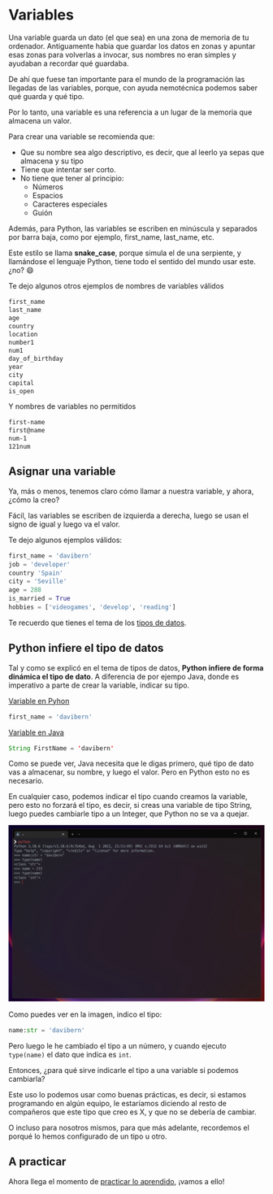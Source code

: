 # Variables

Una variable guarda un dato (el que sea) en una zona de memoria de tu ordenador. Antiguamente habia que guardar los datos en zonas y apuntar esas zonas para volverlas a invocar, sus nombres no eran simples y ayudaban a recordar qué guardaba.

De ahí que fuese tan importante para el mundo de la programación las llegadas de las variables, porque, con ayuda nemotécnica podemos saber qué guarda y qué tipo.

Por lo tanto, una variable es una referencia a un lugar de la memoria que almacena un valor.

Para crear una variable se recomienda que:

* Que su nombre sea algo descriptivo, es decir, que al leerlo ya sepas que almacena y su tipo
* Tiene que intentar ser corto.
* No tiene que tener al principio:
   * Números
   * Espacios
   * Caracteres especiales
   * Guión

Además, para Python, las variables se escriben en minúscula y separados por barra baja, como por ejemplo, first_name, last_name, etc.

Este estilo se llama **snake_case**, porque simula el de una serpiente, y llamándose el lenguaje Python, tiene todo el sentido del mundo usar este. ¿no? 😄

Te dejo algunos otros ejemplos de nombres de variables válidos

```
first_name
last_name
age
country
location
number1
num1
day_of_birthday
year
city
capital
is_open
```

Y nombres de variables no permitidos

```
first-name
first@name
num-1
121num
```

## Asignar una variable

Ya, más o menos, tenemos claro cómo llamar a nuestra variable, y ahora, ¿cómo la creo?

Fácil, las variables se escriben de izquierda a derecha, luego se usan el signo de igual y luego va el valor.

Te dejo algunos ejemplos válidos:

```Python
first_name = 'davibern'
job = 'developer'
country 'Spain'
city = 'Seville'
age = 288
is_married = True
hobbies = ['videogames', 'develop', 'reading']
```

Te recuerdo que tienes el tema de los [tipos de datos](/4%20-%20Tipos%20de%20datos/readme.md).

## Python infiere el tipo de datos

Tal y como se explicó en el tema de tipos de datos, **Python infiere de forma dinámica el tipo de dato**. A diferencia de por ejempo Java, donde es imperativo a parte de crear la variable, indicar su tipo.

<u>Variable en Pyhon</u>

```Python
first_name = 'davibern'
```

<u>Variable en Java</u>

```Java
String FirstName = 'davibern'
```

Como se puede ver, Java necesita que le digas primero, qué tipo de dato vas a almacenar, su nombre, y luego el valor. Pero en Python esto no es necesario.

En cualquier caso, podemos indicar el tipo cuando creamos la variable, pero esto no forzará el tipo, es decir, si creas una variable de tipo String, luego puedes cambiarle tipo a un Integer, que Python no se va a quejar.

![Crear variable en Python](/99%20-%20Imagenes/variables.png)

Como puedes ver en la imagen, indico el tipo:

```Python
name:str = 'davibern'
```

Pero luego le he cambiado el tipo a un número, y cuando ejecuto ```type(name)``` el dato que indica es ```int```.

Entonces, ¿para qué sirve indicarle el tipo a una variable si podemos cambiarla?

Este uso lo podemos usar como buenas prácticas, es decir, si estamos programando en algún equipo, le estaríamos diciendo al resto de compañeros que este tipo que creo es X, y que no se debería de cambiar.

O incluso para nosotros mismos, para que más adelante, recordemos el porqué lo hemos configurado de un tipo u otro.

## A practicar

Ahora llega el momento de [practicar lo aprendido](/7%20-%20Variables/ejercicios_variables.md), ¡vamos a ello!